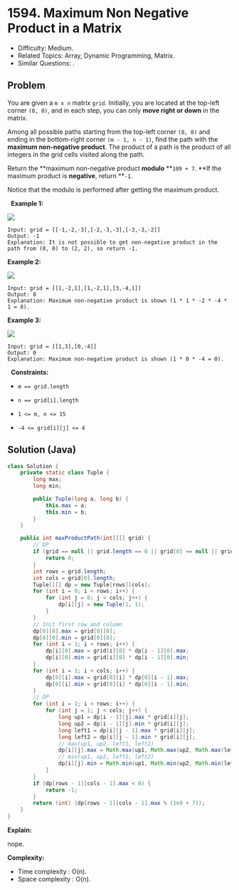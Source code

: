 # 1594. Maximum Non Negative Product in a Matrix

- Difficulty: Medium.
- Related Topics: Array, Dynamic Programming, Matrix.
- Similar Questions: .

## Problem

You are given a ```m x n``` matrix ```grid```. Initially, you are located at the top-left corner ```(0, 0)```, and in each step, you can only **move right or down** in the matrix.

Among all possible paths starting from the top-left corner ```(0, 0)``` and ending in the bottom-right corner ```(m - 1, n - 1)```, find the path with the **maximum non-negative product**. The product of a path is the product of all integers in the grid cells visited along the path.

Return the **maximum non-negative product **modulo** **```109 + 7```. **If the maximum product is **negative**, return **```-1```.

Notice that the modulo is performed after getting the maximum product.

 
**Example 1:**

![](https://assets.leetcode.com/uploads/2021/12/23/product1.jpg)

```
Input: grid = [[-1,-2,-3],[-2,-3,-3],[-3,-3,-2]]
Output: -1
Explanation: It is not possible to get non-negative product in the path from (0, 0) to (2, 2), so return -1.
```

**Example 2:**

![](https://assets.leetcode.com/uploads/2021/12/23/product2.jpg)

```
Input: grid = [[1,-2,1],[1,-2,1],[3,-4,1]]
Output: 8
Explanation: Maximum non-negative product is shown (1 * 1 * -2 * -4 * 1 = 8).
```

**Example 3:**

![](https://assets.leetcode.com/uploads/2021/12/23/product3.jpg)

```
Input: grid = [[1,3],[0,-4]]
Output: 0
Explanation: Maximum non-negative product is shown (1 * 0 * -4 = 0).
```

 
**Constraints:**


	
- ```m == grid.length```
	
- ```n == grid[i].length```
	
- ```1 <= m, n <= 15```
	
- ```-4 <= grid[i][j] <= 4```



## Solution (Java)

```java
class Solution {
    private static class Tuple {
        long max;
        long min;

        public Tuple(long a, long b) {
            this.max = a;
            this.min = b;
        }
    }

    public int maxProductPath(int[][] grid) {
        // DP
        if (grid == null || grid.length == 0 || grid[0] == null || grid[0].length == 0) {
            return 0;
        }
        int rows = grid.length;
        int cols = grid[0].length;
        Tuple[][] dp = new Tuple[rows][cols];
        for (int i = 0; i < rows; i++) {
            for (int j = 0; j < cols; j++) {
                dp[i][j] = new Tuple(1, 1);
            }
        }
        // Init first row and column
        dp[0][0].max = grid[0][0];
        dp[0][0].min = grid[0][0];
        for (int i = 1; i < rows; i++) {
            dp[i][0].max = grid[i][0] * dp[i - 1][0].max;
            dp[i][0].min = grid[i][0] * dp[i - 1][0].min;
        }
        for (int i = 1; i < cols; i++) {
            dp[0][i].max = grid[0][i] * dp[0][i - 1].max;
            dp[0][i].min = grid[0][i] * dp[0][i - 1].min;
        }
        // DP
        for (int i = 1; i < rows; i++) {
            for (int j = 1; j < cols; j++) {
                long up1 = dp[i - 1][j].max * grid[i][j];
                long up2 = dp[i - 1][j].min * grid[i][j];
                long left1 = dp[i][j - 1].max * grid[i][j];
                long left2 = dp[i][j - 1].min * grid[i][j];
                // max(up1, up2, left1, left2)
                dp[i][j].max = Math.max(up1, Math.max(up2, Math.max(left1, left2)));
                // min(up1, up2, left1, left2)
                dp[i][j].min = Math.min(up1, Math.min(up2, Math.min(left1, left2)));
            }
        }
        if (dp[rows - 1][cols - 1].max < 0) {
            return -1;
        }
        return (int) (dp[rows - 1][cols - 1].max % (1e9 + 7));
    }
}
```

**Explain:**

nope.

**Complexity:**

* Time complexity : O(n).
* Space complexity : O(n).
